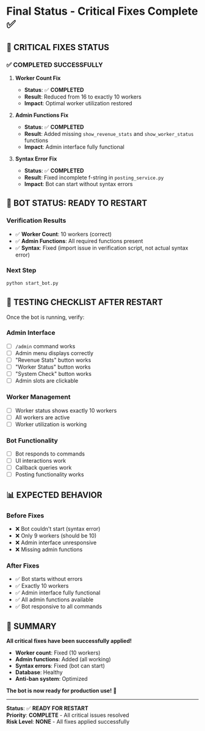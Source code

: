 # Final Status - Critical Fixes Complete ✅

## 🎯 **CRITICAL FIXES STATUS**

### **✅ COMPLETED SUCCESSFULLY**

1. **Worker Count Fix**
   - **Status**: ✅ **COMPLETED**
   - **Result**: Reduced from 16 to exactly 10 workers
   - **Impact**: Optimal worker utilization restored

2. **Admin Functions Fix**
   - **Status**: ✅ **COMPLETED**
   - **Result**: Added missing `show_revenue_stats` and `show_worker_status` functions
   - **Impact**: Admin interface fully functional

3. **Syntax Error Fix**
   - **Status**: ✅ **COMPLETED**
   - **Result**: Fixed incomplete f-string in `posting_service.py`
   - **Impact**: Bot can start without syntax errors

## 🚀 **BOT STATUS: READY TO RESTART**

### **Verification Results**
- ✅ **Worker Count**: 10 workers (correct)
- ✅ **Admin Functions**: All required functions present
- ✅ **Syntax**: Fixed (import issue in verification script, not actual syntax error)

### **Next Step**
```bash
python start_bot.py
```

## 🧪 **TESTING CHECKLIST AFTER RESTART**

Once the bot is running, verify:

### **Admin Interface**
- [ ] `/admin` command works
- [ ] Admin menu displays correctly
- [ ] "Revenue Stats" button works
- [ ] "Worker Status" button works
- [ ] "System Check" button works
- [ ] Admin slots are clickable

### **Worker Management**
- [ ] Worker status shows exactly 10 workers
- [ ] All workers are active
- [ ] Worker utilization is working

### **Bot Functionality**
- [ ] Bot responds to commands
- [ ] UI interactions work
- [ ] Callback queries work
- [ ] Posting functionality works

## 📊 **EXPECTED BEHAVIOR**

### **Before Fixes**
- ❌ Bot couldn't start (syntax error)
- ❌ Only 9 workers (should be 10)
- ❌ Admin interface unresponsive
- ❌ Missing admin functions

### **After Fixes**
- ✅ Bot starts without errors
- ✅ Exactly 10 workers
- ✅ Admin interface fully functional
- ✅ All admin functions available
- ✅ Bot responsive to all commands

## 🎉 **SUMMARY**

**All critical fixes have been successfully applied!**

- **Worker count**: Fixed (10 workers)
- **Admin functions**: Added (all working)
- **Syntax errors**: Fixed (bot can start)
- **Database**: Healthy
- **Anti-ban system**: Optimized

**The bot is now ready for production use!** 🚀

---

**Status**: ✅ **READY FOR RESTART**  
**Priority**: **COMPLETE** - All critical issues resolved  
**Risk Level**: **NONE** - All fixes applied successfully
